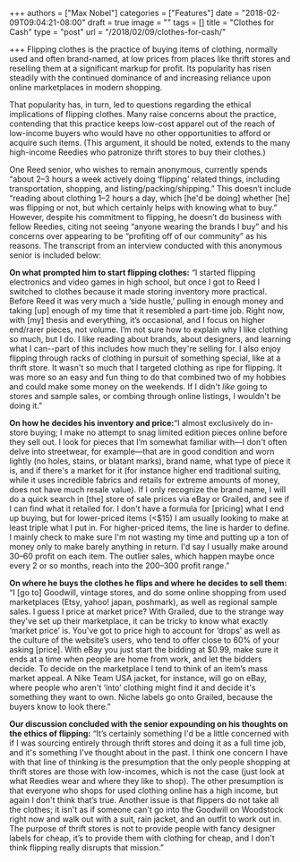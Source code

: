 +++
authors = ["Max Nobel"]
categories = ["Features"]
date = "2018-02-09T09:04:21-08:00"
draft = true
image = ""
tags = []
title = "Clothes for Cash"
type = "post"
url = "/2018/02/09/clothes-for-cash/"

+++
Flipping clothes is the practice of buying items of clothing, normally used and often brand-named, at low prices from places like thrift stores and reselling them at a significant markup for profit. Its popularity has risen steadily with the continued dominance of and increasing reliance upon online marketplaces in modern shopping.

That popularity has, in turn, led to questions regarding the ethical implications of flipping clothes. Many raise concerns about the practice, contending that this practice keeps low-cost apparel out of the reach of low-income buyers who would have no other opportunities to afford or acquire such items. (This argument, it should be noted, extends to the many high-income Reedies who patronize thrift stores to buy their clothes.) 

One Reed senior, who wishes to remain anonymous, currently spends “about 2–3 hours a week actively doing ‘flipping’ related things, including transportation, shopping, and listing/packing/shipping.” This doesn’t include “reading about clothing 1–2 hours a day, which \[he'd be doing\] whether \[he\] was flipping or not, but which certainly helps with knowing what to buy.” However, despite his commitment to flipping, he doesn’t do business with fellow Reedies, citing not seeing “anyone wearing the brands I buy” and his concerns over appearing to be “profiting off of our community” as his reasons. The transcript from an interview conducted with this anonymous senior is included below:

**On what prompted him to start flipping clothes:** “I started flipping electronics and video games in high school, but once I got to Reed I switched to clothes because it made storing inventory more practical. Before Reed it was very much a ‘side hustle,’ pulling in enough money and taking \[up\] enough of my time that it resembled a part-time job. Right now, with \[my\] thesis and everything, it’s occasional, and I focus on higher end/rarer pieces, not volume. I’m not sure how to explain why I like clothing so much, but I do. I like reading about brands, about designers, and learning what I can--part of this includes how much they're selling for. I also enjoy flipping through racks of clothing in pursuit of something special, like at a thrift store. It wasn't so much that I targeted clothing as ripe for flipping. It was more so an easy and fun thing to do that combined two of my hobbies and could make some money on the weekends. If I didn't _like_ going to stores and sample sales, or combing through online listings, I wouldn't be doing it.”

**On how he decides his inventory and price:**“I almost exclusively do in-store buying; I make no attempt to snag limited edition pieces online before they sell out. I look for pieces that I’m somewhat familiar with—I don't often delve into streetwear, for example—that are in good condition and worn lightly (no holes, stains, or blatant marks), brand name, what type of piece it is, and if there's a market for it (for instance higher end traditional suiting, while it uses incredible fabrics and retails for extreme amounts of money, does not have much resale value). If I only recognize the brand name, I will do a quick search in \[the\] store of sale prices via eBay or Grailed, and see if I can find what it retailed for. I don't have a formula for \[pricing\] what I end up buying, but for lower-priced items (<$15) I am usually looking to make at least triple what I put in. For higher-priced items, the line is harder to define. I mainly check to make sure I'm not wasting my time and putting up a ton of money only to make barely anything in return. I'd say I usually make around $30–$60 profit on each item. The outlier sales, which happen maybe once every 2 or so months, reach into the $200–$300 profit range.”

**On where he buys the clothes he flips and where he decides to sell them:** “I \[go to\] Goodwill, vintage stores, and do some online shopping from used marketplaces (Etsy, yahoo! japan, poshmark), as well as regional sample sales. I guess I price at market price? With Grailed, due to the strange way they've set up their marketplace, it can be tricky to know what exactly ‘market price’ is. You've got to price high to account for ‘drops’ as well as the culture of the website’s users, who tend to offer close to 60% of your asking \[price\]. With eBay you just start the bidding at $0.99, make sure it ends at a time when people are home from work, and let the bidders decide. To decide on the marketplace I tend to think of an item’s mass market appeal. A Nike Team USA jacket, for instance, will go on eBay, where people who aren't ‘into’ clothing might find it and decide it's something they want to own. Niche labels go onto Grailed, because the buyers know to look there.”

**Our discussion concluded with the senior expounding on his thoughts on the ethics of flipping:** “It’s certainly something I'd be a little concerned with if I was sourcing entirely through thrift stores and doing it as a full time job, and it's something I've thought about in the past. I think one concern I have with that line of thinking is the presumption that the only people shopping at thrift stores are those with low-incomes, which is not the case (just look at what Reedies wear and where they like to shop). The other presumption is that everyone who shops for used clothing online has a high income, but again I don't think that’s true. Another issue is that flippers do not take all the clothes; it isn't as if someone can't go into the Goodwill on Woodstock right now and walk out with a suit, rain jacket, and an outfit to work out in. The purpose of thrift stores is not to provide people with fancy designer labels for cheap, it’s to provide them with clothing for cheap, and I don't think flipping really disrupts that mission.”